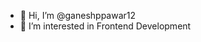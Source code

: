 - 👋 Hi, I’m @ganeshppawar12
- 👀 I’m interested in Frontend Development


<!---
ganeshppawar12/ganeshppawar12 is a ✨ special ✨ repository because its `README.md` (this file) appears on your GitHub profile.
You can click the Preview link to take a look at your changes.
--->
